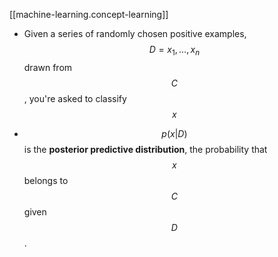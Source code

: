 
[[machine-learning.concept-learning]]

* Given a series of randomly chosen positive examples, $$D = {x_1, \dots, x_n}$$ drawn from $$C$$, you're asked to classify $$x$$

* $$p(x|D)$$ is the **posterior predictive distribution**, the probability that $$x$$ belongs to $$C$$ given $$D$$.
